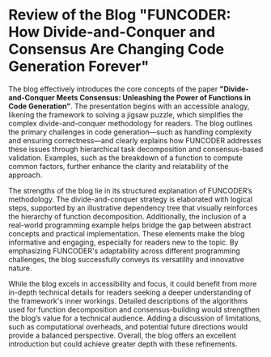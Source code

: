 # **Review of the Blog "FUNCODER: How Divide-and-Conquer and Consensus Are Changing Code Generation Forever"**

The blog effectively introduces the core concepts of the paper **"Divide-and-Conquer Meets Consensus: Unleashing the Power of Functions in Code Generation"**. The presentation begins with an accessible analogy, likening the framework to solving a jigsaw puzzle, which simplifies the complex divide-and-conquer methodology for readers. The blog outlines the primary challenges in code generation—such as handling complexity and ensuring correctness—and clearly explains how FUNCODER addresses these issues through hierarchical task decomposition and consensus-based validation. Examples, such as the breakdown of a function to compute common factors, further enhance the clarity and relatability of the approach.

The strengths of the blog lie in its structured explanation of FUNCODER’s methodology. The divide-and-conquer strategy is elaborated with logical steps, supported by an illustrative dependency tree that visually reinforces the hierarchy of function decomposition. Additionally, the inclusion of a real-world programming example helps bridge the gap between abstract concepts and practical implementation. These elements make the blog informative and engaging, especially for readers new to the topic. By emphasizing FUNCODER's adaptability across different programming challenges, the blog successfully conveys its versatility and innovative nature.

While the blog excels in accessibility and focus, it could benefit from more in-depth technical details for readers seeking a deeper understanding of the framework's inner workings. Detailed descriptions of the algorithms used for function decomposition and consensus-building would strengthen the blog’s value for a technical audience. Adding a discussion of limitations, such as computational overheads, and potential future directions would provide a balanced perspective. Overall, the blog offers an excellent introduction but could achieve greater depth with these refinements.